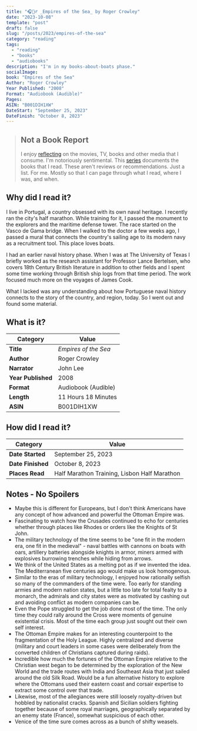 ```yaml
---
title: "🎧🚣‍♂️ _Empires of the Sea_ by Roger Crowley"
date: "2023-10-08"
template: "post"
draft: false
slug: "/posts/2023/empires-of-the-sea"
category: "reading"
tags:
  - "reading"
  - "books"
  - "audiobooks"
description: "I'm in my books-about-boats phase."
socialImage:
book: "Empires of the Sea"
Author: "Roger Crowley"
Year Published: "2008"
Format: "Audiobook (Audible)"
Pages:
ASIN: "B001DIH1XW"
DateStart: "September 25, 2023"
DateFinish: "October 8, 2023"
---
```


> ## Not a Book Report
> I enjoy [reflecting](https://blog.samrhea.com/posts/2019/analyze-media-habits) on the movies, TV, books and other media that I consume. I'm notoriously sentimental. This [series](https://blog.samrhea.com/category/walkthrough) documents the books that I read. These aren't reviews or recommendations. Just a list. For me. Mostly so that I can page through what I read, where I was, and when.

## Why did I read it?
I live in Portugal, a country obsessed with its own naval heritage. I recently ran the city's half marathon. While training for it, I passed the monument to the explorers and the maritime defense tower. The race started on the Vasco de Gama bridge. When I walked to the doctor a few weeks ago, I passed a mural that connects the country's sailing age to its modern navy as a recruitment tool. This place loves boats.

I had an earlier naval history phase. When I was at The University of Texas I briefly worked as the research assistant for Professor Lance Bertelsen, who covers 18th Century British literature in addition to other fields and I spent some time working through British ship logs from that time period. The work focused much more on the voyages of James Cook.

What I lacked was any understanding about how Portuguese naval history connects to the story of the country, and region, today. So I went out and found some material.

## What is it?
|Category|Value|
|---|---|
|**Title**|*Empires of the Sea*|
|**Author**|Roger Crowley|
|**Narrator**|John Lee|
|**Year Published**|2008|
|**Format**|Audiobook (Audible)|
|**Length**|11 Hours 18 Minutes|
|**ASIN**|B001DIH1XW|

## How did I read it?
|Category|Value|
|---|---|
|**Date Started**|September 25, 2023|
|**Date Finished**|October 8, 2023|
|**Places Read**|Half Marathon Training, Lisbon Half Marathon|

## Notes - No Spoilers
* Maybe this is different for Europeans, but I don't think Americans have any concept of how advanced and powerful the Ottoman Empire was.
* Fascinating to watch how the Crusades continued to echo for centuries whether through places like Rhodes or orders like the Knights of St John.
* The military technology of the time seems to be "one fit in the modern era, one fit in the medieval" - naval battles with cannons on boats with oars, artillery batteries alongside knights in armor, miners armed with explosives burrowing trenches while hiding from arrows.
* We think of the United States as a melting pot as if we invented the idea. The Mediterranean five centuries ago would make us look homogenous.
* Similar to the eras of military technology, I enjoyed how rationally selfish so many of the commanders of the time were. Too early for standing armies and modern nation states, but a little too late for total fealty to a monarch, the admirals and city states were as motivated by cashing out and avoiding conflict as modern companies can be.
* Even the Pope struggled to get the job done most of the time. The only time they could rally around the Cross were moments of genuine existential crisis. Most of the time each group just sought out their own self interest.
* The Ottoman Empire makes for an interesting counterpoint to the fragmentation of the Holy League. Highly centralized and diverse (military and court leaders in some cases were deliberately from the converted children of Christians captured during raids).
* Incredible how much the fortunes of the Ottoman Empire relative to the Christian west began to be determined by the exploration of the New World and the trade routes with India and Southeast Asia that just sailed around the old Silk Road. Would be a fun alternative history to explore where the Ottomans used their eastern coast and corsair expertise to extract some control over that trade.
* Likewise, most of the allegiances were still loosely royalty-driven but hobbled by nationalist cracks. Spanish and Sicilian soldiers fighting together because of some royal marriages, geographically separated by an enemy state (France), somewhat suspicious of each other.
* Venice of the time sure comes across as a bunch of shifty weasels.
